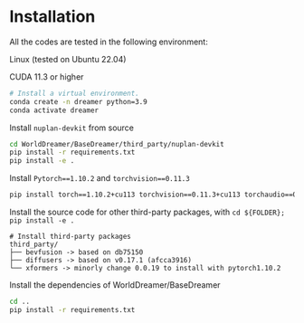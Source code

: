 # Installation

All the codes are tested in the following environment:

Linux (tested on Ubuntu 22.04)

CUDA 11.3 or higher

```bash
# Install a virtual environment.
conda create -n dreamer python=3.9
conda activate dreamer
```

Install `nuplan-devkit` from source

```bash
cd WorldDreamer/BaseDreamer/third_party/nuplan-devkit
pip install -r requirements.txt
pip install -e .
```

Install `Pytorch==1.10.2` and `torchvision==0.11.3`

```bash
pip install torch==1.10.2+cu113 torchvision==0.11.3+cu113 torchaudio==0.10.2+cu113 -f https://download.pytorch.org/whl/cu113/torch_stable.html
```

Install the source code for other third-party packages, with `cd ${FOLDER}; pip install -e .`

```
# Install third-party packages
third_party/
├── bevfusion -> based on db75150
├── diffusers -> based on v0.17.1 (afcca3916)
└── xformers -> minorly change 0.0.19 to install with pytorch1.10.2
```

Install the dependencies of WorldDreamer/BaseDreamer
```bash
cd ..
pip install -r requirements.txt
```
